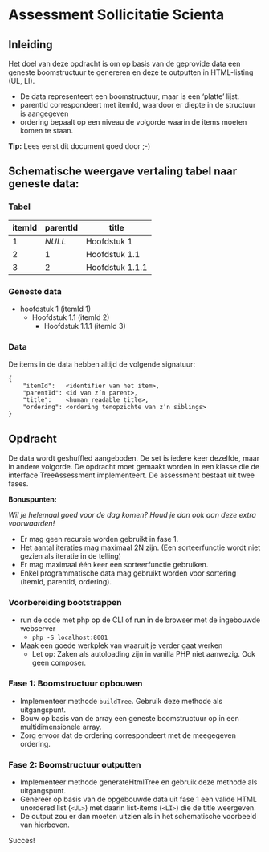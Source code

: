 # Assessment Sollicitatie Scienta

## Inleiding
Het doel van deze opdracht is om op basis van de geprovide data een geneste boomstructuur te genereren en deze te outputten in HTML-listing (UL, LI).
- De data representeert een boomstructuur, maar is een ‘platte’ lijst.
- parentId correspondeert met itemId, waardoor er diepte in de structuur is aangegeven
- ordering bepaalt op een niveau de volgorde waarin de items moeten komen te staan.

**Tip:** Lees eerst dit document goed door ;-)


## Schematische weergave vertaling tabel naar geneste data:

### Tabel

| itemId | parentId | title           |
|--------|----|-----------------------|
| 1      | _NULL_   | Hoofdstuk 1     |
| 2      | 1        | Hoofdstuk 1.1   |
| 3      | 2        | Hoofdstuk 1.1.1 |

### Geneste data

- hoofdstuk 1 (itemId 1)
  - Hoofdstuk 1.1 (itemId 2)
    - Hoofdstuk 1.1.1 (itemId 3)

### Data
De items in de data hebben altijd de volgende signatuur:
```
{
	"itemId":	<identifier van het item>,
	"parentId":	<id van z’n parent>,
	"title":	<human readable title>,
	"ordering":	<ordering tenopzichte van z’n siblings>
}
```
## Opdracht
De data wordt geshuffled aangeboden. De set is iedere keer dezelfde, maar in andere volgorde. De opdracht moet gemaakt worden in een klasse die de interface TreeAssessment implementeert.  De assessment bestaat uit twee fases.

**Bonuspunten:**

_Wil je helemaal goed voor de dag komen? Houd je dan ook aan deze extra voorwaarden!_
- Er mag geen recursie worden gebruikt in fase 1.
- Het aantal iteraties mag maximaal 2N zijn. (Een sorteerfunctie wordt niet gezien als iteratie in de telling)
- Er mag maximaal één keer een sorteerfunctie gebruiken.
- Enkel programmatische data mag gebruikt worden voor sortering (itemId, parentId, ordering).

### Voorbereiding bootstrappen
- run de code met php op de CLI of run in de browser met de ingebouwde webserver
  - `php -S localhost:8001`
- Maak een goede werkplek van waaruit je verder gaat werken
	- Let op: Zaken als autoloading zijn in vanilla PHP niet aanwezig. Ook geen composer.

### Fase 1: Boomstructuur opbouwen
- Implementeer methode `buildTree`. Gebruik deze methode als uitgangspunt.
- Bouw op basis van de array een geneste boomstructuur op in een multidimensionele array.
- Zorg ervoor dat de ordering correspondeert met de meegegeven ordering.

### Fase 2: Boomstructuur outputten
- Implementeer methode generateHtmlTree en gebruik deze methode als uitgangspunt.
- Genereer op basis van de opgebouwde data uit fase 1 een valide HTML unordered  list (`<UL>`) met daarin list-items (`<LI>`) die de title weergeven.
- De output zou er dan moeten uitzien als in het schematische voorbeeld van hierboven.

Succes!
